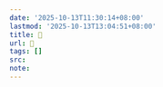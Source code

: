 ```yaml
---
date: '2025-10-13T11:30:14+08:00'
lastmod: '2025-10-13T13:04:51+08:00'
title: 󰤾
url: 󰤾
tags: []
src:
note:
---
```

